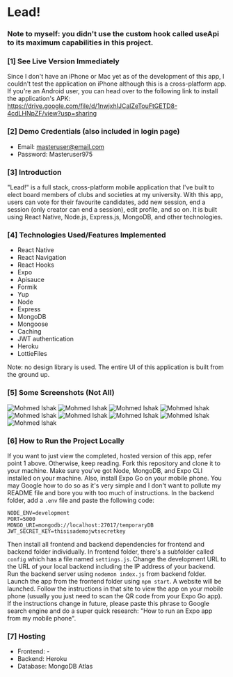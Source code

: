 # Lead!

### Note to myself: you didn't use the custom hook called useApi to its maximum capabilities in this project.

### [1] See Live Version Immediately
Since I don't have an iPhone or Mac yet as of the development of this app, I couldn't test the application on iPhone although this is a cross-platform app. If you're an Android user, you can head over to the following link to install the application's APK: https://drive.google.com/file/d/1nwjxhIJCalZeTouFtGETD8-4cdLHNpZF/view?usp=sharing

### [2] Demo Credentials (also included in login page)
* Email: masteruser@email.com
* Password: Masteruser975

### [3] Introduction
"Lead!" is a full stack, cross-platform mobile application that I've built to elect board members of clubs and societies at my university. With this app, users can vote for their favourite candidates, add new session, end a session (only creator can end a session), edit profile, and so on. It is built using React Native, Node.js, Express.js, MongoDB, and other technologies.

### [4] Technologies Used/Features Implemented
* React Native
* React Navigation
* React Hooks
* Expo 
* Apisauce
* Formik
* Yup
* Node
* Express
* MongoDB
* Mongoose
* Caching
* JWT authentication
* Heroku 
* LottieFiles

Note: no design library is used. The entire UI of this application is built from the ground up.

### [5] Some Screenshots (Not All)
![Mohmed Ishak](https://user-images.githubusercontent.com/52876913/147257836-e5c1d33b-32c0-4db6-8d04-0681c42e8d04.png)
![Mohmed Ishak](https://user-images.githubusercontent.com/52876913/147257770-0a5980d2-7759-4507-9462-c4faee0d39fe.png)
![Mohmed Ishak](https://user-images.githubusercontent.com/52876913/147257775-87198e9c-6a0a-4c2e-8073-9187a4558e23.png)
![Mohmed Ishak](https://user-images.githubusercontent.com/52876913/147257760-b57b2fd1-1ebe-4d98-b03f-9afef0ed8be8.png)
![Mohmed Ishak](https://user-images.githubusercontent.com/52876913/147257787-7389c39e-8009-4b36-a0d4-6b24c770eac7.png)
![Mohmed Ishak](https://user-images.githubusercontent.com/52876913/147257780-77f070e2-65b3-4185-bf72-461723b30e2d.png)
![Mohmed Ishak](https://user-images.githubusercontent.com/52876913/147257782-7832c7e1-bdf0-4945-acba-61cd6d724a13.png)
![Mohmed Ishak](https://user-images.githubusercontent.com/52876913/147257777-c1f29208-55d4-424b-bf89-278741332c66.png)
![Mohmed Ishak](https://user-images.githubusercontent.com/52876913/147257778-70f30c08-5cb1-44d6-8f5a-f685b4853ccb.png)

### [6] How to Run the Project Locally
If you want to just view the completed, hosted version of this app, refer point 1 above. Otherwise, keep reading. Fork this repository and clone it to your machine. Make sure you've got Node, MongoDB, and Expo CLI installed on your machine. Also, install Expo Go on your mobile phone. You may Google how to do so as it's very simple and I don't want to pollute my README file and bore you with too much of instructions. In the backend folder, add a `.env` file and paste the following code:
    
    NODE_ENV=development
    PORT=5000
    MONGO_URI=mongodb://localhost:27017/temporaryDB
    JWT_SECRET_KEY=thisisademojwtsecretkey
Then install all frontend and backend dependencies for frontend and backend folder individually. In frontend folder, there's a subfolder called ```config``` which has a file named ```settings.js```. Change the development URL to the URL of your local backend including the IP address of your backend. Run the backend server using ```nodemon index.js``` from backend folder. Launch the app from the frontend folder using ```npm start```. A website will be launched. Follow the instructions in that site to view the app on your mobile phone (usually you just need to scan the QR code from your Expo Go app). If the instructions change in future, please paste this phrase to Google search engine and do a super quick research: "How to run an Expo app from my mobile phone".  

### [7] Hosting
* Frontend: -
* Backend: Heroku
* Database: MongoDB Atlas

